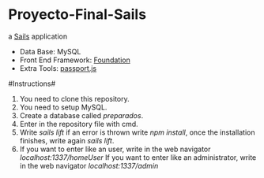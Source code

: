 # Proyecto-Final-Sails

a [Sails](http://sailsjs.org) application

* Data Base: MySQL
* Front End Framework: [Foundation](http://foundation.zurb.com/)
* Extra Tools: [passport.js](http://passportjs.org/)


#Instructions#

1. You need to clone this repository.
2. You need to setup MySQL.
3. Create a database called _preparados_.
4. Enter in the repository file with cmd.
5. Write _sails lift_ if an error is thrown write _npm install_, once the installation finishes, write again _sails lift_.
6. If you want to enter like an user, write in the web navigator _localhost:1337/homeUser_
    If you want to enter like an administrator, write in the web navigator _localhost:1337/admin_
    

